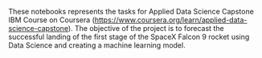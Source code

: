 These notebooks represents the tasks for Applied Data Science Capstone IBM Course on Coursera (https://www.coursera.org/learn/applied-data-science-capstone).
The objective of the project is to forecast the successful landing of the first stage of the SpaceX Falcon 9 rocket using Data Science and creating a machine learning model. 
